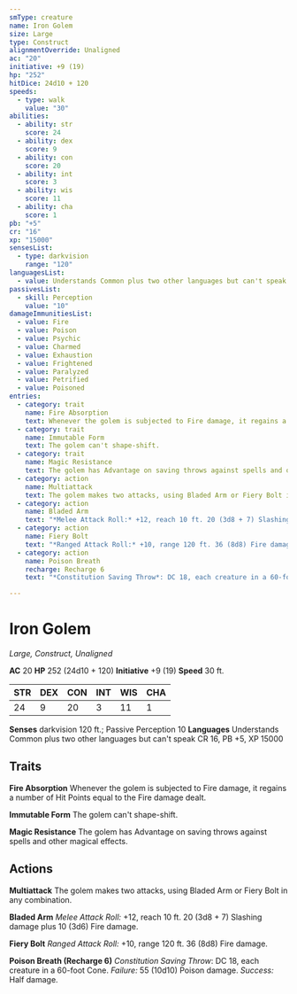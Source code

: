 ```yaml
---
smType: creature
name: Iron Golem
size: Large
type: Construct
alignmentOverride: Unaligned
ac: "20"
initiative: +9 (19)
hp: "252"
hitDice: 24d10 + 120
speeds:
  - type: walk
    value: "30"
abilities:
  - ability: str
    score: 24
  - ability: dex
    score: 9
  - ability: con
    score: 20
  - ability: int
    score: 3
  - ability: wis
    score: 11
  - ability: cha
    score: 1
pb: "+5"
cr: "16"
xp: "15000"
sensesList:
  - type: darkvision
    range: "120"
languagesList:
  - value: Understands Common plus two other languages but can't speak
passivesList:
  - skill: Perception
    value: "10"
damageImmunitiesList:
  - value: Fire
  - value: Poison
  - value: Psychic
  - value: Charmed
  - value: Exhaustion
  - value: Frightened
  - value: Paralyzed
  - value: Petrified
  - value: Poisoned
entries:
  - category: trait
    name: Fire Absorption
    text: Whenever the golem is subjected to Fire damage, it regains a number of Hit Points equal to the Fire damage dealt.
  - category: trait
    name: Immutable Form
    text: The golem can't shape-shift.
  - category: trait
    name: Magic Resistance
    text: The golem has Advantage on saving throws against spells and other magical effects.
  - category: action
    name: Multiattack
    text: The golem makes two attacks, using Bladed Arm or Fiery Bolt in any combination.
  - category: action
    name: Bladed Arm
    text: "*Melee Attack Roll:* +12, reach 10 ft. 20 (3d8 + 7) Slashing damage plus 10 (3d6) Fire damage."
  - category: action
    name: Fiery Bolt
    text: "*Ranged Attack Roll:* +10, range 120 ft. 36 (8d8) Fire damage."
  - category: action
    name: Poison Breath
    recharge: Recharge 6
    text: "*Constitution Saving Throw*: DC 18, each creature in a 60-foot Cone. *Failure:*  55 (10d10) Poison damage. *Success:*  Half damage."

---
```


# Iron Golem
*Large, Construct, Unaligned*

**AC** 20
**HP** 252 (24d10 + 120)
**Initiative** +9 (19)
**Speed** 30 ft.

| STR | DEX | CON | INT | WIS | CHA |
| --- | --- | --- | --- | --- | --- |
| 24 | 9 | 20 | 3 | 11 | 1 |

**Senses** darkvision 120 ft.; Passive Perception 10
**Languages** Understands Common plus two other languages but can't speak
CR 16, PB +5, XP 15000

## Traits

**Fire Absorption**
Whenever the golem is subjected to Fire damage, it regains a number of Hit Points equal to the Fire damage dealt.

**Immutable Form**
The golem can't shape-shift.

**Magic Resistance**
The golem has Advantage on saving throws against spells and other magical effects.

## Actions

**Multiattack**
The golem makes two attacks, using Bladed Arm or Fiery Bolt in any combination.

**Bladed Arm**
*Melee Attack Roll:* +12, reach 10 ft. 20 (3d8 + 7) Slashing damage plus 10 (3d6) Fire damage.

**Fiery Bolt**
*Ranged Attack Roll:* +10, range 120 ft. 36 (8d8) Fire damage.

**Poison Breath (Recharge 6)**
*Constitution Saving Throw*: DC 18, each creature in a 60-foot Cone. *Failure:*  55 (10d10) Poison damage. *Success:*  Half damage.
